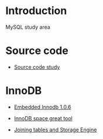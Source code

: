 # Introduction

MySQL study area

# Source code

- [Source code study](./source)

# InnoDB

- [Embedded Innodb 1.0.6](./../innodbtest/README.md)

- [InnoDB space great tool](./docs/innodb_space.md)

- [Joining tables and Storage Engine](./docs/join_storage.md)